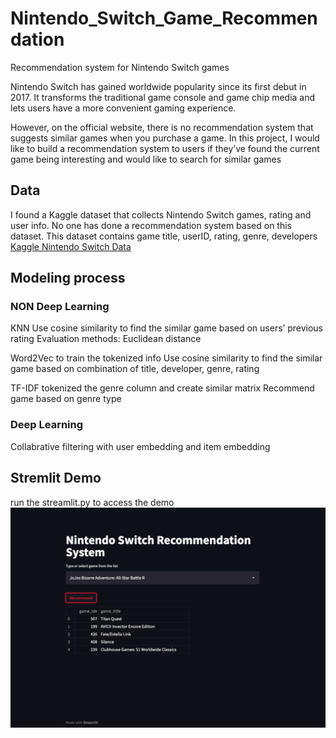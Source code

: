 # Nintendo_Switch_Game_Recommendation
Recommendation system for Nintendo Switch games

Nintendo Switch has gained worldwide popularity since its first debut in 2017. It transforms the traditional game console and game chip media and lets users have a more convenient gaming experience. 

However, on the official website, there is no recommendation system that suggests similar games when you purchase a game. In this project, I would like to build a recommendation system to users if they’ve found the current game being interesting and would like to search for similar games

## Data
I found a Kaggle dataset that collects Nintendo Switch games, rating and user info. No one has done a recommendation system based on this dataset. This dataset contains game title, userID, rating, genre, developers
[Kaggle Nintendo Switch Data](https://www.kaggle.com/datasets/mrmorj/nintendo-games-dataset)

## Modeling process
### NON Deep Learning

KNN
Use cosine similarity to find the similar game based on users’ previous rating
Evaluation methods: Euclidean distance


Word2Vec to train the tokenized info
Use cosine similarity to find the similar game based on combination of title, developer, genre, rating


TF-IDF tokenized the genre column and create similar matrix
Recommend game based on genre type


### Deep Learning

Collabrative filtering with user embedding and item embedding



## Stremlit Demo
run the streamlit.py to access the demo
![Screenshot](https://github.com/changyuhsin1999/Nintendo_Switch_Game_Recommendation/blob/main/image/Screen%20Shot%202023-08-09%20at%208.23.54%20PM.png)
